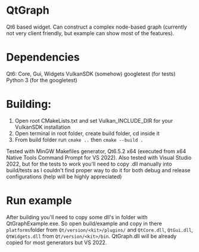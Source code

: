 # QtGraph
Qt6 based widget. Can construct a complex node-based graph (currently not very client friendly, but example can show most of the features).

# Dependencies

Qt6: Core, Gui, Widgets
VulkanSDK (somehow)
googletest (for tests)
Python 3 (for the googletest)

# Building:

1. Open root CMakeLists.txt and set Vulkan_INCLUDE_DIR for your VulkanSDK installation
2. Open terminal in root folder, create build folder, cd inside it
3. From build folder run ``` cmake .. ``` then ``` cmake --build . ```

Tested with MinGW Makefiles generator, Qt6.5.2 x64 (executed from x64 Native Tools Command Prompt for VS 2022).
Also tested with Visual Studio 2022, but for the tests to work you'll need to copy .dll manually into build/tests as I couldn't find proper way to do it for both debug and release configurations (help will be highly appreciated)

# Run example

After building you'll need to copy some dll's in folder with QtGraphExample.exe. So open build/example and copy in there ``` platforms ```folder from ``` Qt/version/<kit>/plugins/ ``` and ```QtCore.dll```, ```QtGui.dll```, ```QtWidgets.dll``` from ``` Qt/version/<kit>/bin ```.
QtGraph.dll will be already copied for most generators but VS 2022.
